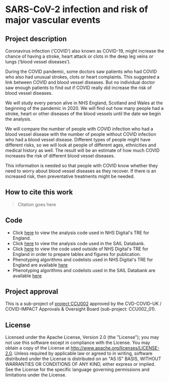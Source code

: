 # SARS-CoV-2 infection and risk of major vascular events

## Project description

Coronavirus infection (‘COVID’) also known as COVID-19, might increase the chance of having a stroke, heart attack or clots in the deep leg veins or lungs (‘blood vessel diseases’).
 
During the COVID pandemic, some doctors saw patients who had COVID who also had unusual strokes, clots or heart complaints. This suggested a link between COVID and blood vessel diseases. But no individual doctor saw enough patients to find out if COVID really did increase the risk of blood vessel diseases.
 
We will study every person alive in NHS England, Scotland and Wales at the beginning of the pandemic in 2020. We will find out how many people had a stroke, heart or other diseases of the blood vessels until the date we begin the analysis.
 
We will compare the number of people with COVID infection who had a blood vessel disease with the number of people without COVID infection who had a blood vessel disease. Different types of people might have different risks, so we will look at people of different ages, ethnicities and medical history as well. The result will be an estimate of how much COVID increases the risk of different blood vessel diseases.
 
This information is needed so that people with COVID know whether they need to worry about blood vessel diseases as they recover. If there is an increased risk, then preventative treatments might be needed.

## How to cite this work
> Citation goes here

## Code

* Click [here](https://github.com/BHFDSC/CCU002_01/tree/main/england) to view the analysis code used in NHS Digital's TRE for England.
* Click [here](https://github.com/BHFDSC/CCU002_01/tree/main/Wales) to view the analysis code used in the SAIL Databank.
* Click [here](https://github.com/BHFDSC/CCU002_01/tree/main/outside) to view the code used outside of NHS Digital's TRE for England in order to prepare tables and figures for publication.
* Phenotyping algorithms and codelists used in NHS Digital's TRE for England are available [here](https://github.com/BHFDSC/CCU002_01/tree/main/england/phenotypes)
* Phenotyping algorithms and codelists used in the SAIL Databank are available [here](https://github.com/BHFDSC/CCU002_01/tree/main/Wales/phenotypes)

## Project approval

This is a sub-project of [project CCU002](https://github.com/BHFDSC/CCU002) approved by the CVD-COVID-UK / COVID-IMPACT Approvals & Oversight Board (sub-project: CCU002_01).

## License

Licensed under the Apache License, Version 2.0 (the "License"); you may not use this software except in compliance with the License. You may obtain a copy of the License at http://www.apache.org/licenses/LICENSE-2.0. Unless required by applicable law or agreed to in writing, software distributed under the License is distributed on an "AS IS" BASIS, WITHOUT WARRANTIES OR CONDITIONS OF ANY KIND, either express or implied. See the License for the specific language governing permissions and limitations under the License.
